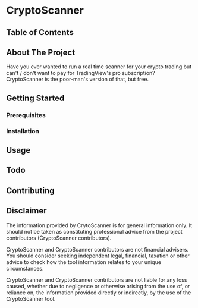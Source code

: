 # CryptoScanner


## Table of Contents


## About The Project
Have you ever wanted to run a real time scanner for your crypto trading but can't / don't want to pay for TradingView's pro subscription? CryptoScanner is the poor-man's version of that, but free.

## Getting Started

### Prerequisites

### Installation

## Usage


## Todo


## Contributing


## Disclaimer
The information provided by CrytoScanner is for general information only. It should not be taken as constituting professional advice from the project contributors (CryptoScanner contributors).

CryptoScanner and CryptoScanner contributors are not financial advisers. You should consider seeking independent legal, financial, taxation or other advice to check how the tool information relates to your unique circumstances.

CryptoScanner and CryptoScanner contributors are not liable for any loss caused, whether due to negligence or otherwise arising from the use of, or reliance on, the information provided directly or indirectly, by the use of the CryptoScanner tool.

